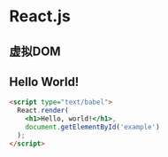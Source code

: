 # React.js
## 虚拟DOM
## Hello World!
```html
<script type="text/babel">
  React.render(
    <h1>Hello, world!</h1>,
    document.getElementById('example')
  );
</script>
```
